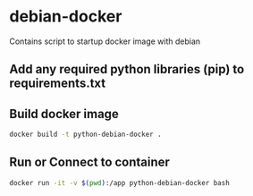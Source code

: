 # debian-docker

Contains script to startup docker image with debian

## Add any required python libraries (pip) to requirements.txt

## Build docker image

```bash
docker build -t python-debian-docker .
```

## Run or Connect to container

```bash
docker run -it -v $(pwd):/app python-debian-docker bash
```
